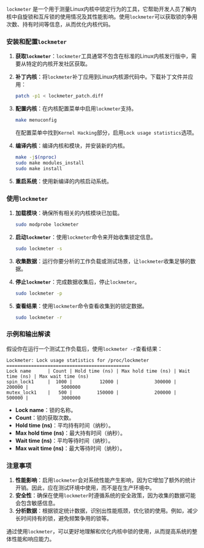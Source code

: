 `lockmeter` 是一个用于测量Linux内核中锁定行为的工具，它帮助开发人员了解内核中自旋锁和互斥锁的使用情况及其性能影响。使用`lockmeter`可以获取锁的争用次数、持有时间等信息，从而优化内核代码。

### 安装和配置`lockmeter`

1. **获取`lockmeter`**：`lockmeter`工具通常不包含在标准的Linux内核发行版中，需要从特定的内核开发社区获取。
2. **补丁内核**：将`lockmeter`补丁应用到Linux内核源代码中。下载补丁文件并应用：

   ```bash
   patch -p1 < lockmeter_patch.diff
   ```

3. **配置内核**：在内核配置菜单中启用`lockmeter`支持。

   ```bash
   make menuconfig
   ```

   在配置菜单中找到`Kernel Hacking`部分，启用`Lock usage statistics`选项。

4. **编译内核**：编译内核和模块，并安装新的内核。

   ```bash
   make -j$(nproc)
   sudo make modules_install
   sudo make install
   ```

5. **重启系统**：使用新编译的内核启动系统。

### 使用`lockmeter`

1. **加载模块**：确保所有相关的内核模块已加载。

   ```bash
   sudo modprobe lockmeter
   ```

2. **启动`lockmeter`**：使用`lockmeter`命令来开始收集锁定信息。

   ```bash
   sudo lockmeter -s
   ```

3. **收集数据**：运行你要分析的工作负载或测试场景，让`lockmeter`收集足够的数据。

4. **停止`lockmeter`**：完成数据收集后，停止`lockmeter`。

   ```bash
   sudo lockmeter -p
   ```

5. **查看结果**：使用`lockmeter`命令查看收集到的锁定数据。

   ```bash
   sudo lockmeter -r
   ```

### 示例和输出解读

假设你在运行一个测试工作负载后，使用`lockmeter -r`查看结果：

```plaintext
Lockmeter: Lock usage statistics for /proc/lockmeter
=============================================
Lock name      | Count | Hold time (ns) | Max hold time (ns) | Wait time (ns) | Max wait time (ns)
spin_lock1     |  1000 |          12000 |             300000 |         200000 |            5000000
mutex_lock1    |   500 |         150000 |             200000 |         500000 |            3000000
```

- **Lock name**：锁的名称。
- **Count**：锁的获取次数。
- **Hold time (ns)**：平均持有时间（纳秒）。
- **Max hold time (ns)**：最大持有时间（纳秒）。
- **Wait time (ns)**：平均等待时间（纳秒）。
- **Max wait time (ns)**：最大等待时间（纳秒）。

### 注意事项

1. **性能影响**：启用`lockmeter`会对系统性能产生影响，因为它增加了额外的统计开销。因此，应在测试环境中使用，而不是在生产环境中。
2. **安全性**：确保在使用`lockmeter`时遵循系统的安全政策，因为收集的数据可能会包含敏感信息。
3. **分析数据**：根据锁定统计数据，识别出性能瓶颈，优化锁的使用。例如，减少长时间持有的锁，避免频繁争用的锁等。

通过使用`lockmeter`，可以更好地理解和优化内核中锁的使用，从而提高系统的整体性能和响应能力。